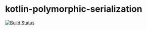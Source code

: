 # kotlin-polymorphic-serialization

[![Build Status](https://app.travis-ci.com/floriandorau/kotlin-polymorphic-serialization.svg?branch=main)](https://app.travis-ci.com/floriandorau/kotlin-polymorphic-serialization)